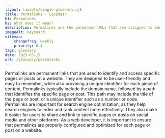 ```yaml
--- 
layout: layouts/single-glossary.njk
title: Permalinks - Loopdash
h1: Permalinks
h2: What does it mean?
description: Permalinks are the permanent URLs that are assigned to each post or page in WordPress, allowing users to access the content even after it has been moved or renamed.
imageAlt: keyboard
sitemap:
	changefreq: weekly
	priority: 0.4
tags: glossary
date: 2023-03-15
url: /glossary/permalinks
---
```


Permalinks are permanent links that are used to identify and access specific pages or posts on a website. They are designed to be user-friendly and easy to remember, while also providing a unique identifier for each piece of content. Permalinks typically include the domain name, followed by a path that identifies the specific page or post. This path may include the title of the page or post, or a unique identifier such as a number or code. Permalinks are important for search engine optimization, as they help search engines to index and rank content more effectively. They also make it easier for users to share and link to specific pages or posts on social media and other platforms. As a web developer, it is important to ensure that permalinks are properly configured and optimized for each page or post on a website.
